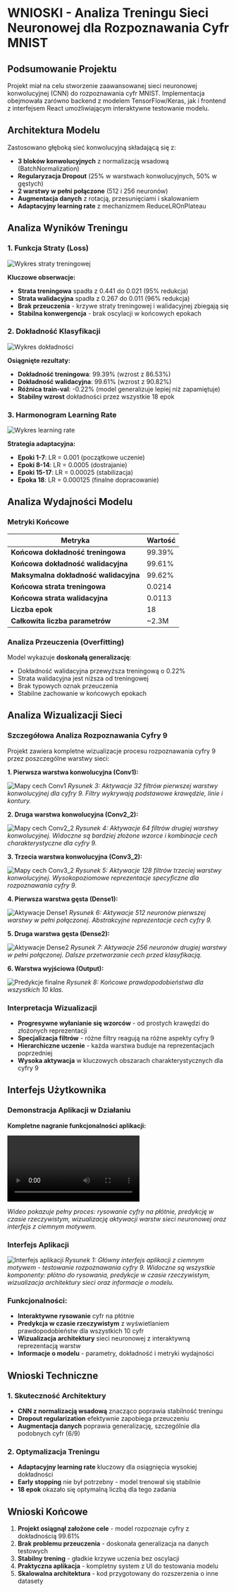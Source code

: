 # WNIOSKI - Analiza Treningu Sieci Neuronowej dla Rozpoznawania Cyfr MNIST

## Podsumowanie Projektu

Projekt miał na celu stworzenie zaawansowanej sieci neuronowej konwolucyjnej (CNN) do rozpoznawania cyfr MNIST. Implementacja obejmowała zarówno backend z modelem TensorFlow/Keras, jak i frontend z interfejsem React umożliwiającym interaktywne testowanie modelu.

## Architektura Modelu

Zastosowano głęboką sieć konwolucyjną składającą się z:

-   **3 bloków konwolucyjnych** z normalizacją wsadową (BatchNormalization)
-   **Regularyzacja Dropout** (25% w warstwach konwolucyjnych, 50% w gęstych)
-   **2 warstwy w pełni połączone** (512 i 256 neuronów)
-   **Augmentacja danych** z rotacją, przesunięciami i skalowaniem
-   **Adaptacyjny learning rate** z mechanizmem ReduceLROnPlateau

## Analiza Wyników Treningu

### 1. Funkcja Straty (Loss)

![Wykres straty treningowej](plots/training_plots/training_loss.png)

**Kluczowe obserwacje:**

-   **Strata treningowa** spadła z 0.441 do 0.021 (95% redukcja)
-   **Strata walidacyjna** spadła z 0.267 do 0.011 (96% redukcja)
-   **Brak przeuczenia** - krzywe straty treningowej i walidacyjnej zbiegają się
-   **Stabilna konwergencja** - brak oscylacji w końcowych epokach

### 2. Dokładność Klasyfikacji

![Wykres dokładności](plots/training_plots/training_accuracy.png)

**Osiągnięte rezultaty:**

-   **Dokładność treningowa**: 99.39% (wzrost z 86.53%)
-   **Dokładność walidacyjna**: 99.61% (wzrost z 90.82%)
-   **Różnica train-val**: -0.22% (model generalizuje lepiej niż zapamiętuje)
-   **Stabilny wzrost** dokładności przez wszystkie 18 epok

### 3. Harmonogram Learning Rate

![Wykres learning rate](plots/training_plots/learning_rate.png)

**Strategia adaptacyjna:**

-   **Epoki 1-7**: LR = 0.001 (początkowe uczenie)
-   **Epoki 8-14**: LR = 0.0005 (dostrajanie)
-   **Epoki 15-17**: LR = 0.00025 (stabilizacja)
-   **Epoka 18**: LR = 0.000125 (finalne dopracowanie)

## Analiza Wydajności Modelu

### Metryki Końcowe

| Metryka                               | Wartość |
| ------------------------------------- | ------- |
| **Końcowa dokładność treningowa**     | 99.39%  |
| **Końcowa dokładność walidacyjna**    | 99.61%  |
| **Maksymalna dokładność walidacyjna** | 99.62%  |
| **Końcowa strata treningowa**         | 0.0214  |
| **Końcowa strata walidacyjna**        | 0.0113  |
| **Liczba epok**                       | 18      |
| **Całkowita liczba parametrów**       | ~2.3M   |

### Analiza Przeuczenia (Overfitting)

Model wykazuje **doskonałą generalizację**:

-   Dokładność walidacyjna przewyższa treningową o 0.22%
-   Strata walidacyjna jest niższa od treningowej
-   Brak typowych oznak przeuczenia
-   Stabilne zachowanie w końcowych epokach

## Analiza Wizualizacji Sieci

### Szczegółowa Analiza Rozpoznawania Cyfry 9

Projekt zawiera kompletne wizualizacje procesu rozpoznawania cyfry 9 przez poszczególne warstwy sieci:

**1. Pierwsza warstwa konwolucyjna (Conv1):**

![Mapy cech Conv1](plots/9_conv1_feature_maps.png)
_Rysunek 3: Aktywacje 32 filtrów pierwszej warstwy konwolucyjnej dla cyfry 9. Filtry wykrywają podstawowe krawędzie, linie i kontury._

**2. Druga warstwa konwolucyjna (Conv2_2):**

![Mapy cech Conv2_2](plots/9_conv2_2_feature_maps.png)
_Rysunek 4: Aktywacje 64 filtrów drugiej warstwy konwolucyjnej. Widoczne są bardziej złożone wzorce i kombinacje cech charakterystyczne dla cyfry 9._

**3. Trzecia warstwa konwolucyjna (Conv3_2):**

![Mapy cech Conv3_2](plots/9_conv3_2_feature_maps.png)
_Rysunek 5: Aktywacje 128 filtrów trzeciej warstwy konwolucyjnej. Wysokopoziomowe reprezentacje specyficzne dla rozpoznawania cyfry 9._

**4. Pierwsza warstwa gęsta (Dense1):**

![Aktywacje Dense1](plots/9_dense1.png)
_Rysunek 6: Aktywacje 512 neuronów pierwszej warstwy w pełni połączonej. Abstrakcyjne reprezentacje cech cyfry 9._

**5. Druga warstwa gęsta (Dense2):**

![Aktywacje Dense2](plots/9_dense2.png)
_Rysunek 7: Aktywacje 256 neuronów drugiej warstwy w pełni połączonej. Dalsze przetwarzanie cech przed klasyfikacją._

**6. Warstwa wyjściowa (Output):**

![Predykcje finalne](plots/9_output.png)
_Rysunek 8: Końcowe prawdopodobieństwa dla wszystkich 10 klas._

### Interpretacja Wizualizacji

-   **Progresywne wyłanianie się wzorców** - od prostych krawędzi do złożonych reprezentacji
-   **Specjalizacja filtrów** - różne filtry reagują na różne aspekty cyfry 9
-   **Hierarchiczne uczenie** - każda warstwa buduje na reprezentacjach poprzedniej
-   **Wysoka aktywacja** w kluczowych obszarach charakterystycznych dla cyfry 9

## Interfejs Użytkownika

### Demonstracja Aplikacji w Działaniu

**Kompletne nagranie funkcjonalności aplikacji:**

<video controls>
  <source src="./plots/app_showcase.mp4" type="video/mp4">
</video>

_Wideo pokazuje pełny proces: rysowanie cyfry na płótnie, predykcję w czasie rzeczywistym, wizualizację aktywacji warstw sieci neuronowej oraz interfejs z ciemnym motywem._

### Interfejs Aplikacji

![Interfejs aplikacji](plots/9_app_screen.png)
_Rysunek 1: Główny interfejs aplikacji z ciemnym motywem - testowanie rozpoznawania cyfry 9. Widoczne są wszystkie komponenty: płótno do rysowania, predykcje w czasie rzeczywistym, wizualizacja architektury sieci oraz informacje o modelu._

### Funkcjonalności:

-   **Interaktywne rysowanie** cyfr na płótnie
-   **Predykcja w czasie rzeczywistym** z wyświetlaniem prawdopodobieństw dla wszystkich 10 cyfr
-   **Wizualizacja architektury** sieci neuronowej z interaktywną reprezentacją warstw
-   **Informacje o modelu** - parametry, dokładność i metryki wydajności

## Wnioski Techniczne

### 1. Skuteczność Architektury

-   **CNN z normalizacją wsadową** znacząco poprawia stabilność treningu
-   **Dropout regularization** efektywnie zapobiega przeuczeniu
-   **Augmentacja danych** poprawia generalizację, szczególnie dla podobnych cyfr (6/9)

### 2. Optymalizacja Treningu

-   **Adaptacyjny learning rate** kluczowy dla osiągnięcia wysokiej dokładności
-   **Early stopping** nie był potrzebny - model trenował się stabilnie
-   **18 epok** okazało się optymalną liczbą dla tego zadania

## Wnioski Końcowe

1. **Projekt osiągnął założone cele** - model rozpoznaje cyfry z dokładnością 99.61%
2. **Brak problemu przeuczenia** - doskonała generalizacja na danych testowych
3. **Stabilny trening** - gładkie krzywe uczenia bez oscylacji
4. **Praktyczna aplikacja** - kompletny system z UI do testowania modelu
5. **Skalowalna architektura** - kod przygotowany do rozszerzenia o inne datasety
